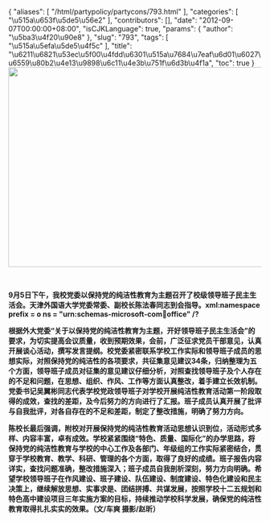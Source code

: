 {
    "aliases": [
        "/html/partypolicy/partycons/793.html"
    ],
    "categories": [
        "\u515a\u653f\u5de5\u56e2"
    ],
    "contributors": [],
    "date": "2012-09-07T00:00:00+08:00",
    "isCJKLanguage": true,
    "params": {
        "author": "\u5ba3\u4f20\u90e8"
    },
    "slug": "793",
    "tags": [
        "\u515a\u5efa\u5de5\u4f5c"
    ],
    "title": "\u6211\u6821\u53ec\u5f00\u4fdd\u6301\u515a\u7684\u7eaf\u6d01\u6027\u6559\u80b2\u4e13\u9898\u6c11\u4e3b\u751f\u6d3b\u4f1a",
    "toc": true
}
**<img
    src="https://cdn.tfls.online/mirror/full/101f40a0f9d7780915c8dd95f2219751a0600fef.jpg"
    style="display:block;margin-left:auto;margin-right:auto;"
    decoding="async"
    fetchpriority="auto"
    loading="lazy"
    height="397"
    width="600"
/>**

 

**9月5日下午，我校党委以保持党的纯洁性教育为主题召开了校级领导班子民主生活会。天津外国语大学党委常委、副校长陈法春同志到会指导。xml:namespace prefix = o ns = "urn:schemas-microsoft-com:office:office" /?**

**根据外大党委“关于以保持党的纯洁性教育为主题，开好领导班子民主生活会”的要求，为切实提高会议质量，收到预期效果，会前，广泛征求党员干部意见，认真开展谈心活动，撰写发言提纲。校党委紧密联系学校工作实际和领导班子成员的思想实际，对照保持党的纯洁性的各项要求，共征集意见建议34条，归纳整理为五个方面，领导班子成员对征集的意见建议仔细分析，对照查找领导班子及个人存在的不足和问题，在思想、组织、作风、工作等方面认真整改，着手建立长效机制。党委书记吴翼彬同志代表学校党政领导班子对学校开展纯洁性教育活动第一阶段取得的成效，查找的差距，及今后努力的方向进行了汇报。班子成员认真开展了批评与自我批评，对各自存在的不足和差距，制定了整改措施，明确了努力方向。**

**陈校长最后强调，附校对开展保持党的纯洁性教育活动思想认识到位，活动形式多样、内容丰富，卓有成效。学校紧紧围绕“特色、质量、国际化”的办学思路，将保持党的纯洁性教育与学校的中心工作及各部门、年级组的工作实际紧密结合，贯穿于学校教育、教学、科研、管理的各个方面，取得了良好的成绩。班子报告内容详实，查找问题准确，整改措施深入；班子成员自我剖析深刻，努力方向明确。希望学校领导班子在作风建设、班子建设、队伍建设、制度建设、特色化建设和民主决策上，继续解放思想、实事求是、团结拼搏、共谋发展，按照学校十二五规划和特色高中建设项目三年实施方案的目标，持续推动学校科学发展，确保党的纯洁性教育取得扎扎实实的效果。（文/车爽 摄影/赵昕）**

